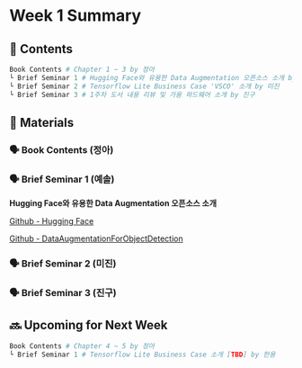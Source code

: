 # Week 1 Summary



## 💬 Contents

```python
Book Contents # Chapter 1 ~ 3 by 정아
└ Brief Seminar 1 # Hugging Face와 유용한 Data Augmentation 오픈소스 소개 by 예솔
└ Brief Seminar 2 # Tensorflow Lite Business Case 'VSCO' 소개 by 미진
└ Brief Seminar 3 # 1주차 도서 내용 리뷰 및 가용 하드웨어 소개 by 진구
```



## 📝 Materials

### 🗣 Book Contents (정아)

### 🗣 Brief Seminar 1 (예솔)

**Hugging Face와 유용한 Data Augmentation 오픈소스 소개**

[Github - Hugging Face](https://github.com/huggingface) <br/>

[Github - DataAugmentationForObjectDetection](https://github.com/Paperspace/DataAugmentationForObjectDetection)



### 🗣 Brief Seminar 2 (미진)

### 🗣 Brief Seminar 3 (진구)



## 🔜 Upcoming for Next Week

```python
Book Contents # Chapter 4 ~ 5 by 정아
└ Brief Seminar 1 # Tensorflow Lite Business Case 소개 [TBD] by 한용
```